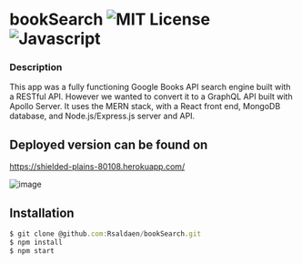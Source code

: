# bookSearch ![MIT License](https://img.shields.io/badge/mit-green) ![Javascript](https://img.shields.io/badge/Javascript-100%25-yellow)

### Description
This app was a fully functioning Google Books API search engine built with a RESTful API. However we wanted to convert it to a GraphQL API built with Apollo Server. It uses the MERN stack, with a React front end, MongoDB database, and Node.js/Express.js server and API.

## Deployed version can be found on
https://shielded-plains-80108.herokuapp.com/

![image](https://user-images.githubusercontent.com/101837927/173563686-fac83307-f5f0-43b3-ba99-49c4f13046d1.png)


## Installation
```typescript
$ git clone @github.com:Rsaldaen/bookSearch.git
$ npm install
$ npm start
```